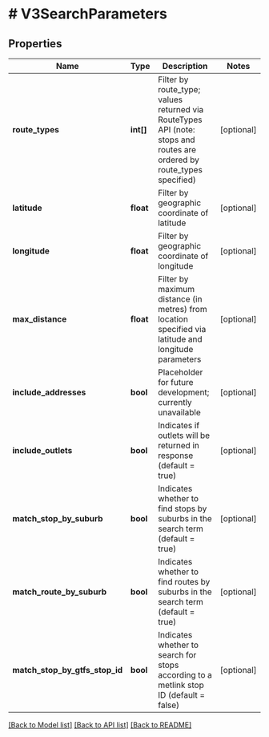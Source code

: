 # # V3SearchParameters

## Properties

Name | Type | Description | Notes
------------ | ------------- | ------------- | -------------
**route_types** | **int[]** | Filter by route_type; values returned via RouteTypes API (note: stops and routes are ordered by route_types specified) | [optional]
**latitude** | **float** | Filter by geographic coordinate of latitude | [optional]
**longitude** | **float** | Filter by geographic coordinate of longitude | [optional]
**max_distance** | **float** | Filter by maximum distance (in metres) from location specified via latitude and longitude parameters | [optional]
**include_addresses** | **bool** | Placeholder for future development; currently unavailable | [optional]
**include_outlets** | **bool** | Indicates if outlets will be returned in response (default &#x3D; true) | [optional]
**match_stop_by_suburb** | **bool** | Indicates whether to find stops by suburbs in the search term (default &#x3D; true) | [optional]
**match_route_by_suburb** | **bool** | Indicates whether to find routes by suburbs in the search term (default &#x3D; true) | [optional]
**match_stop_by_gtfs_stop_id** | **bool** | Indicates whether to search for stops according to a metlink stop ID (default &#x3D; false) | [optional]

[[Back to Model list]](../../README.md#models) [[Back to API list]](../../README.md#endpoints) [[Back to README]](../../README.md)
